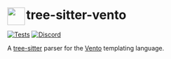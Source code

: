 <h1>
<img align="left" width="40" src="https://raw.githubusercontent.com/ventojs/vento/main/docs/icon.svg"></img>
tree-sitter-vento
</h1>

[![Tests](https://github.com/ventojs/tree-sitter-vento/workflows/Test/badge.svg?branch=main)](https://github.com/ventojs/vento/actions/workflows/test.yml)
[![Discord](https://img.shields.io/badge/join-chat-blue?logo=discord&logoColor=white)](https://discord.gg/YbTmpACHWB)

A [tree-sitter](https://github.com/tree-sitter/tree-sitter) parser for the [Vento](https://vento.js.org/) templating language.
